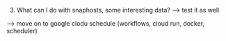 
3. What can I do with snaphosts, some interesting data?
    --> test it as well


--> move on to google clodu schedule (workflows, cloud run, docker, scheduler)



